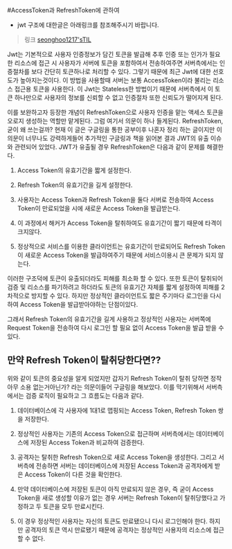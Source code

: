 #AccessToken과 RefreshToken에 관하여

* jwt 구조에 대한글은 아래링크를 참조해주시기 바랍니다.
>링크 [seonghoo1217'sTIL](https://github.com/seonghoo1217/TodayILearnd/blob/main/Spring-boot/SpringSecurity/SpringSecurity%EC%99%80%20Jwt.md)

Jwt는 기본적으로 사용자 인증정보가 담긴 토큰을 발급해 추후 인증 또는 인가가 필요한 리소스에 접근 시 사용자가 서버에 토큰을 포함하여서 전송하여주면
서버측에서는 인증절차를 보다 간단히 토큰하나로 처리할 수 있다. 그렇기 때문에 최근 Jwt에 대한 선호도가 높아지는것이다.
이 방법을 사용할때 서버는 보통 AccessToken이라 불리는 리소스 접근용 토큰을 사용한다. 이 Jwt는 Stateless한 방법이기 때문에 서버측에서 이 토큰
하나만으로 사용자의 정보를 신뢰할 수 없고 인증절차 또한 신뢰도가 떨어지게 된다.

이를 보완하고자 등장한 개념이 RefreshToken으로 사용자 인증을 맡는 액세스 토큰을 오로지 생성하는 역할만 맡게된다.
그럼 여기서 의문이 하나 들게된다. RefreshToken,굳이 왜 쓰는걸까?
현재 이 글은 구글링을 통한 공부이후 나혼자 정리 하는 글이지만 이 의문이 너무나도 강력하게들어 추가적인 구글링과 책을 읽어본 결과
JWT의 유출 이슈와 관련되어 있었다. JWT가 유출될 경우 RefreshToken은 다음과 같이 문제를 해결한다.

1. Access Token의 유효기간을 짧게 설정한다.

2. Refresh Token의 유효기간을 길게 설정한다.

3. 사용자는 Access Token과 Refresh Token을 둘다 서버로 전송하여 Access Token이 만료되었을 시에 새로운 Access Token을 발급받는다.

4. 이 과정에서 해커가 Access Token을 탈취하여도 유효기간이 짧기 때문에 타격이 크지않다.

5. 정상적으로 서비스를 이용한 클라이언트는 유효기간이 만료되어도 Refresh Token이 새로운 Access Token을 발급하여주기 때문에 서비스이용시 큰 문제가 되지 않는다.

이러한 구조덕에 토큰이 유출되더라도 피해를 최소화 할 수 있다. 또한 토큰이 탈취되어 검증 및 리소스를 파기하려고 하더라도 토큰의 유효기간 자체를 짧게 설정하여
피해를 2차적으로 방지할 수 있다. 하지만 정상적인 클라이언트도 짧은 주기마다 로그인을 다시하여 Access Token을 발급받아야하는 단점이있다.

그래서 Refresh Token의 유효기간을 길게 사용하고 정상적인 사용자는 서버쪽에 Request Token을 전송하여 다시 로그인 할 필요 없이 Access Token을 발급 받을 수 있다.

## 만약 Refresh Token이 탈취당한다면??

위와 같이 토큰의 중요성을 알게 되었지만 갑자기 Refresh Token이 탈취 당하면 정작 아무 소용 없는거아닌가? 라는 의문이들어 구글링을 해보았다.
이를 막기위해서 서버측에서는 검증 로직이 필요하고 그 흐름도는 다음과 같다.

1. 데이터베이스에 각 사용자에 1대1로 맵핑되는 Access Token, Refresh Token 쌍을 저장한다.

2. 정상적인 사용자는 기존의 Access Token으로 접근하며 서버측에서는 데이터베이스에 저장된 Access Token과 비교하여 검증한다.

3. 공격자는 탈취한 Refresh Token으로 새로 Access Token을 생성한다. 그리고 서버측에 전송하면 서버는 데이터베이스에 저장된 Access Token과 공격자에게 받은 Access Token이 다른 것을 확인한다.

4. 만약 데이터베이스에 저장된 토큰이 아직 만료되지 않은 경우, 즉 굳이 Access Token을 새로 생성할 이유가 없는 경우 서버는 Refresh Token이 탈취당했다고 가정하고 두 토큰을 모두 만료시킨다.

5. 이 경우 정상적인 사용자는 자신의 토큰도 만료됐으니 다시 로그인해야 한다. 하지만 공격자의 토큰 역시 만료됐기 때문에 공격자는 정상적인 사용자의 리소스에 접근할 수 없다.

